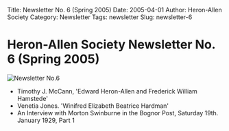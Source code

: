 Title: Newsletter No. 6 (Spring 2005)
Date: 2005-04-01
Author: Heron-Allen Society
Category: Newsletter
Tags: newsletter
Slug: newsletter-6

# Heron-Allen Society Newsletter No. 6 (Spring 2005)

![Newsletter No.6](/images/newsletters/newsl6.jpg)

- Timothy J. McCann, 'Edward Heron-Allen and Frederick William Hamstede'
- Venetia Jones. 'Winifred Elizabeth Beatrice Hardman'
- An Interview with Morton Swinburne in the Bognor Post, Saturday 19th. January 1929, Part 1
